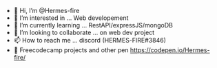 - 👋 Hi, I’m @Hermes-fire
- 👀 I’m interested in ... Web developement
- 🌱 I’m currently learning ... RestAPI/expressJS/mongoDB
- 💞️ I’m looking to collaborate ... on web dev project
- 📫 How to reach me ... discord (HERMES-FIRE#3846)
- 🔬 Freecodecamp projects and other pen https://codepen.io/Hermes-fire/

